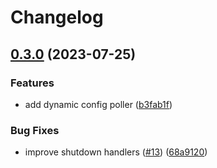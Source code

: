 # Changelog

## [0.3.0](https://github.com/gravity-ui/nodekit/compare/v0.2.0...v0.3.0) (2023-07-25)


### Features

* add dynamic config poller ([b3fab1f](https://github.com/gravity-ui/nodekit/commit/b3fab1fb0dfa441c99a98aaca996bb368d279fe5))


### Bug Fixes

* improve shutdown handlers ([#13](https://github.com/gravity-ui/nodekit/issues/13)) ([68a9120](https://github.com/gravity-ui/nodekit/commit/68a9120daf7dab90b07a54e28c646a9fb25b9f53))
